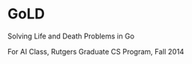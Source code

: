 GoLD
====

Solving Life and Death Problems in Go

For AI Class, Rutgers Graduate CS Program, Fall 2014
